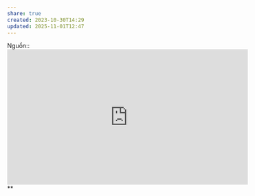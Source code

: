```yaml
---
share: true
created: 2023-10-30T14:29
updated: 2025-11-01T12:47
---
```

Nguồn:: <iframe width="560" height="315" src="https://www.youtube.com/embed/iQZ81MbjKpU?si=znGEBnsVmpCeptRH" title="YouTube video player" frameborder="0" allow="accelerometer; autoplay; clipboard-write; encrypted-media; gyroscope; picture-in-picture; web-share" referrerpolicy="strict-origin-when-cross-origin" allowfullscreen></iframe>**